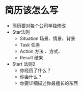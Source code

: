 

# 简历该怎么写

+ 简历要对每个公司单独修改
+ Star法则
  + Situation 场景、情景、背景
  + Task  任务
  + Action 方法 、方式、
  + Result  结果
+ Start 法则2
  + 你经历了什么？
  + 你会什么？
  + 你要详细描述你最擅长的东西